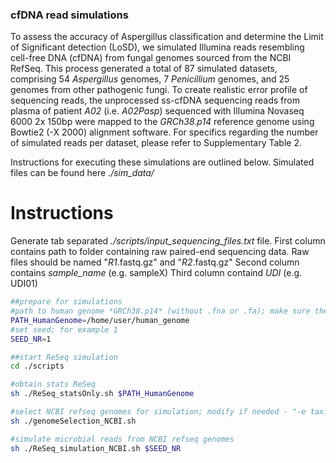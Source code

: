 ### cfDNA read simulations

To assess the accuracy of Aspergillus classification and determine the Limit of Significant detection (LoSD), we simulated Illumina reads resembling cell-free DNA (cfDNA) from fungal genomes sourced from the NCBI RefSeq. This process generated a total of 87 simulated datasets, comprising 54 *Aspergillus* genomes, 7 *Penicillium* genomes, and 25 genomes from other pathogenic fungi. To create realistic error profile of sequencing reads, the unprocessed ss-cfDNA sequencing reads from plasma of patient *A02* (i.e. *A02Pasp*) sequenced with Illumina Novaseq 6000 2x 150bp were mapped to the *GRCh38.p14* reference genome using Bowtie2 (-X 2000) alignment software. For specifics regarding the number of simulated reads per dataset, please refer to Supplementary Table 2. 

Instructions for executing these simulations are outlined below. Simulated files can be found here *./sim_data/*

# Instructions
Generate tab separated *./scripts/input_sequencing_files.txt* file. 
First column contains path to folder containing raw paired-end sequencing data. Raw files should be named "*R1*.fastq.gz" and "*R2*.fastq.gz"
Second column contains *sample_name* (e.g. sampleX)
Third column containd *UDI* (e.g. UDI01)

```bash
##prepare for simulations
#path to human genome *GRCh38.p14* (without .fna or .fa); make sure the human genome is indexed using bowtie2-build
PATH_HumanGenome=/home/user/human_genome
#set seed; for example 1 
SEED_NR=1 

##start ReSeq simulation
cd ./scripts

#obtain stats ReSeq
sh ./ReSeq_statsOnly.sh $PATH_HumanGenome

#select NCBI refseq genomes for simulation; modify if needed - "-e taxid name"
sh ./genomeSelection_NCBI.sh

#simulate microbial reads from NCBI refseq genomes
sh ./ReSeq_simulation_NCBI.sh $SEED_NR

```
